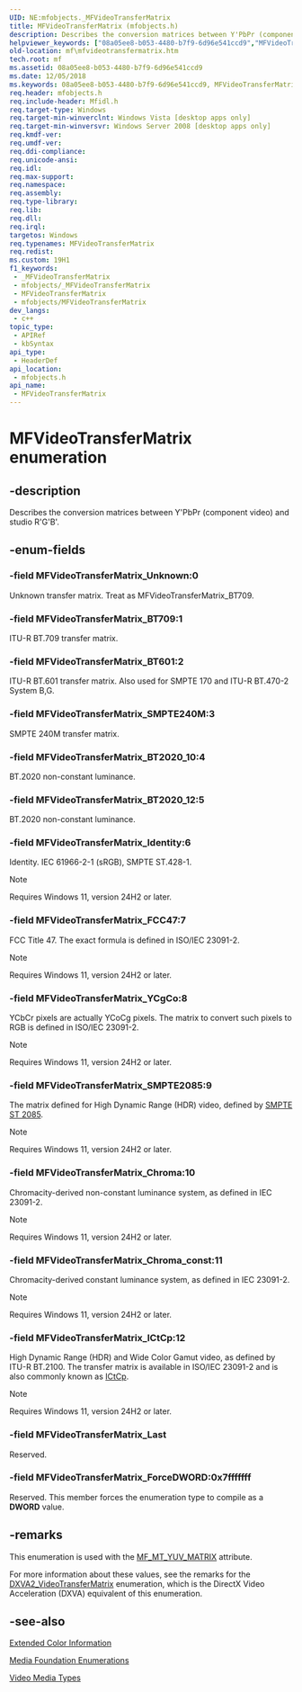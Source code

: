 ```yaml
---
UID: NE:mfobjects._MFVideoTransferMatrix
title: MFVideoTransferMatrix (mfobjects.h)
description: Describes the conversion matrices between Y'PbPr (component video) and studio R'G'B'. (MFVideoTransferMatrix)
helpviewer_keywords: ["08a05ee8-b053-4480-b7f9-6d96e541ccd9","MFVideoTransferMatrix","MFVideoTransferMatrix enumeration [Media Foundation]","MFVideoTransferMatrix_BT601","MFVideoTransferMatrix_BT709","MFVideoTransferMatrix_ForceDWORD","MFVideoTransferMatrix_Last","MFVideoTransferMatrix_SMPTE240M","MFVideoTransferMatrix_Unknown","mf.mfvideotransfermatrix","mfobjects/MFVideoTransferMatrix","mfobjects/MFVideoTransferMatrix_BT601","mfobjects/MFVideoTransferMatrix_BT709","mfobjects/MFVideoTransferMatrix_ForceDWORD","mfobjects/MFVideoTransferMatrix_Last","mfobjects/MFVideoTransferMatrix_SMPTE240M","mfobjects/MFVideoTransferMatrix_Unknown"]
old-location: mf\mfvideotransfermatrix.htm
tech.root: mf
ms.assetid: 08a05ee8-b053-4480-b7f9-6d96e541ccd9
ms.date: 12/05/2018
ms.keywords: 08a05ee8-b053-4480-b7f9-6d96e541ccd9, MFVideoTransferMatrix, MFVideoTransferMatrix enumeration [Media Foundation], MFVideoTransferMatrix_BT601, MFVideoTransferMatrix_BT709, MFVideoTransferMatrix_ForceDWORD, MFVideoTransferMatrix_Last, MFVideoTransferMatrix_SMPTE240M, MFVideoTransferMatrix_Unknown, mf.mfvideotransfermatrix, mfobjects/MFVideoTransferMatrix, mfobjects/MFVideoTransferMatrix_BT601, mfobjects/MFVideoTransferMatrix_BT709, mfobjects/MFVideoTransferMatrix_ForceDWORD, mfobjects/MFVideoTransferMatrix_Last, mfobjects/MFVideoTransferMatrix_SMPTE240M, mfobjects/MFVideoTransferMatrix_Unknown
req.header: mfobjects.h
req.include-header: Mfidl.h
req.target-type: Windows
req.target-min-winverclnt: Windows Vista [desktop apps only]
req.target-min-winversvr: Windows Server 2008 [desktop apps only]
req.kmdf-ver: 
req.umdf-ver: 
req.ddi-compliance: 
req.unicode-ansi: 
req.idl: 
req.max-support: 
req.namespace: 
req.assembly: 
req.type-library: 
req.lib: 
req.dll: 
req.irql: 
targetos: Windows
req.typenames: MFVideoTransferMatrix
req.redist: 
ms.custom: 19H1
f1_keywords:
 - _MFVideoTransferMatrix
 - mfobjects/_MFVideoTransferMatrix
 - MFVideoTransferMatrix
 - mfobjects/MFVideoTransferMatrix
dev_langs:
 - c++
topic_type:
 - APIRef
 - kbSyntax
api_type:
 - HeaderDef
api_location:
 - mfobjects.h
api_name:
 - MFVideoTransferMatrix
---
```


# MFVideoTransferMatrix enumeration


## -description

Describes the conversion matrices between Y'PbPr (component video) and studio R'G'B'.

## -enum-fields

### -field MFVideoTransferMatrix_Unknown:0

Unknown transfer matrix. Treat as MFVideoTransferMatrix_BT709.

### -field MFVideoTransferMatrix_BT709:1

ITU-R BT.709 transfer matrix.

### -field MFVideoTransferMatrix_BT601:2

ITU-R BT.601 transfer matrix. Also used for SMPTE 170 and ITU-R BT.470-2 System B,G.

### -field MFVideoTransferMatrix_SMPTE240M:3

SMPTE 240M transfer matrix.

### -field MFVideoTransferMatrix_BT2020_10:4

BT.2020 non-constant luminance.

### -field MFVideoTransferMatrix_BT2020_12:5

BT.2020 non-constant luminance.

### -field MFVideoTransferMatrix_Identity:6

Identity. IEC 61966-2-1 (sRGB), SMPTE ST.428-1.

> [!NOTE]
> Requires Windows 11, version 24H2 or later.

### -field MFVideoTransferMatrix_FCC47:7

FCC Title 47. The exact formula is defined in ISO/IEC 23091-2.

> [!NOTE]
> Requires Windows 11, version 24H2 or later.

### -field MFVideoTransferMatrix_YCgCo:8

YCbCr pixels are actually YCoCg pixels. The matrix to convert such pixels to RGB is defined in ISO/IEC 23091-2.

> [!NOTE]
> Requires Windows 11, version 24H2 or later.

### -field MFVideoTransferMatrix_SMPTE2085:9

The matrix defined for High Dynamic Range (HDR) video, defined by [SMPTE ST 2085](https://ieeexplore.ieee.org/stamp/stamp.jsp?tp=&arnumber=7395514).

> [!NOTE]
> Requires Windows 11, version 24H2 or later.

### -field MFVideoTransferMatrix_Chroma:10

Chromacity-derived non-constant luminance system, as defined in IEC 23091-2.

> [!NOTE]
> Requires Windows 11, version 24H2 or later.

### -field MFVideoTransferMatrix_Chroma_const:11

Chromacity-derived constant luminance system, as defined in IEC 23091-2.

> [!NOTE]
> Requires Windows 11, version 24H2 or later.

### -field MFVideoTransferMatrix_ICtCp:12

High Dynamic Range (HDR) and Wide Color Gamut video, as defined by ITU-R BT.2100. The transfer matrix is available in ISO/IEC 23091-2 and is also commonly known as [ICtCp](https://en.wikipedia.org/wiki/ICtCp).

> [!NOTE]
> Requires Windows 11, version 24H2 or later.

### -field MFVideoTransferMatrix_Last

Reserved.

### -field MFVideoTransferMatrix_ForceDWORD:0x7fffffff

Reserved. This member forces the enumeration type to compile as a <b>DWORD</b> value.

## -remarks

This enumeration is used with the <a href="/windows/desktop/medfound/mf-mt-yuv-matrix-attribute">MF_MT_YUV_MATRIX</a> attribute.

For more information about these values, see the remarks for the <a href="/windows/desktop/api/dxva2api/ne-dxva2api-dxva2_videotransfermatrix">DXVA2_VideoTransferMatrix</a> enumeration, which is the DirectX Video Acceleration (DXVA) equivalent of this enumeration.

## -see-also

<a href="/windows/desktop/medfound/extended-color-information">Extended Color Information</a>



<a href="/windows/desktop/medfound/media-foundation-enumerations">Media Foundation Enumerations</a>



<a href="/windows/desktop/medfound/video-media-types">Video Media Types</a>
